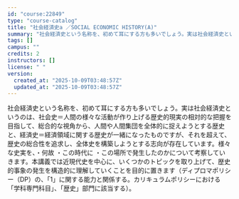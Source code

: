 ```yaml
---
id: "course:22849"
type: "course-catalog"
title: "社会経済史a ／SOCIAL ECONOMIC HISTORY(A)"
summary: "社会経済史という名称を、初めて耳にする方も多いでしょう。実は社会経済史というのは、社会史＝人間の様々な活動が作り上げる歴史的現実の相対的な把握を目指して、総合的な視角から、人間や人間集団を全体的に捉えようとする歴史と、経済史＝経済領域に関す…"
tags: []
campus: ""
credits: 2
instructors: []
license: " "
version:
  created_at: "2025-10-09T03:48:57Z"
  updated_at: "2025-10-09T03:48:57Z"
---
```


社会経済史という名称を、初めて耳にする方も多いでしょう。実は社会経済史というのは、社会史＝人間の様々な活動が作り上げる歴史的現実の相対的な把握を目指して、総合的な視角から、人間や人間集団を全体的に捉えようとする歴史と、経済史＝経済領域に関する歴史が一緒になったものですが、それを超えて、歴史の総合性を追求し、全体史を構築しようとする志向が存在しています。様々な史実を、・何故 ・この時代に ・この場所で発生したのかについて考察していきます。本講義では近現代史を中心に、いくつかのトピックを取り上げて、歴史的事象の発生を構造的に理解していくことを目的に置きます（ディプロマポリシー（DP）の、「1」に関する能力と関係する。カリキュラムポリシーにおける「学科専門科目」、「歴史」部門に該当する）。
